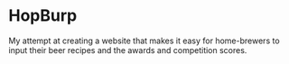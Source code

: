 HopBurp
=======

My attempt at creating a website that makes it easy for home-brewers to input their beer recipes and the awards and competition scores.


